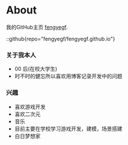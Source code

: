 # About
我的GitHub主页 [fengyegf](https://github.com/fengyegf).

::github{repo="fengyegf/fengyegf.github.io"}


### 关于我本人

- 00 后(在校大学生)
- 时不时的健忘所以喜欢用博客记录开发中的问题

### 兴趣

- 喜欢游戏开发
- 喜欢二次元
- 音乐
- 目前主要在学校学习游戏开发，建模，场景搭建
- 白日梦想家